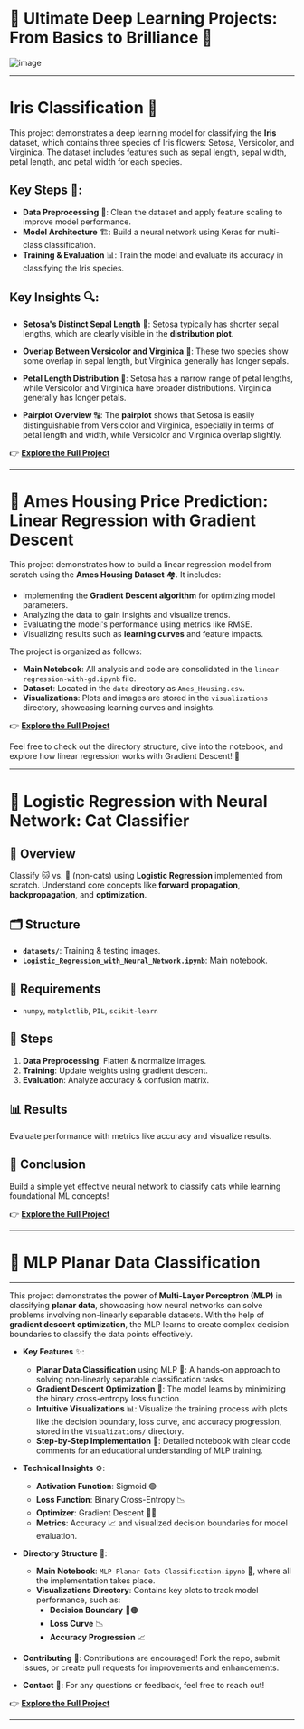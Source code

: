 # 🌟 Ultimate Deep Learning Projects: From Basics to Brilliance 🧠

![image](https://github.com/user-attachments/assets/60ef079f-335b-4df7-85bf-ce7d848b7d8c)



---

# Iris Classification 🌸

This project demonstrates a deep learning model for classifying the **Iris** dataset, which contains three species of Iris flowers: Setosa, Versicolor, and Virginica. The dataset includes features such as sepal length, sepal width, petal length, and petal width for each species.

## Key Steps 🔑:

- **Data Preprocessing** 🧹: Clean the dataset and apply feature scaling to improve model performance.
- **Model Architecture** 🏗️: Build a neural network using Keras for multi-class classification.
- **Training & Evaluation** 📊: Train the model and evaluate its accuracy in classifying the Iris species.

## Key Insights 🔍:

- **Setosa's Distinct Sepal Length** 📏: Setosa typically has shorter sepal lengths, which are clearly visible in the **distribution plot**.  

- **Overlap Between Versicolor and Virginica** 🤝: These two species show some overlap in sepal length, but Virginica generally has longer sepals.  

- **Petal Length Distribution** 🌺: Setosa has a narrow range of petal lengths, while Versicolor and Virginica have broader distributions. Virginica generally has longer petals.  

- **Pairplot Overview** 🔠: The **pairplot** shows that Setosa is easily distinguishable from Versicolor and Virginica, especially in terms of petal length and width, while Versicolor and Virginica overlap slightly.  

👉 **[Explore the Full Project](https://github.com/Bushra-Butt-17/DeepLearning-Projects/tree/main/Iris-Data-Insights)**  

---

# 🏡 Ames Housing Price Prediction: Linear Regression with Gradient Descent

This project demonstrates how to build a linear regression model from scratch using the **Ames Housing Dataset** 🏘️. It includes:  

- Implementing the **Gradient Descent algorithm** for optimizing model parameters.  
- Analyzing the data to gain insights and visualize trends.  
- Evaluating the model's performance using metrics like RMSE.  
- Visualizing results such as **learning curves** and feature impacts.  

The project is organized as follows:  

- **Main Notebook**: All analysis and code are consolidated in the `linear-regression-with-gd.ipynb` file.  
- **Dataset**: Located in the `data` directory as `Ames_Housing.csv`.  
- **Visualizations**: Plots and images are stored in the `visualizations` directory, showcasing learning curves and insights.  

👉 **[Explore the Full Project](https://github.com/Bushra-Butt-17/DeepLearning-Projects/tree/main/Linear-Regression-with-GD)**  

Feel free to check out the directory structure, dive into the notebook, and explore how linear regression works with Gradient Descent! 🚀

---
# 🐾 Logistic Regression with Neural Network: Cat Classifier  

## 🚀 Overview  
Classify 🐱 vs. 🐾 (non-cats) using **Logistic Regression** implemented from scratch. Understand core concepts like **forward propagation**, **backpropagation**, and **optimization**.  

## 🗂️ Structure  
- **`datasets/`**: Training & testing images.  
- **`Logistic_Regression_with_Neural_Network.ipynb`**: Main notebook.  

## 🔧 Requirements  
- `numpy`, `matplotlib`, `PIL`, `scikit-learn`  

## 🧠 Steps  
1. **Data Preprocessing**: Flatten & normalize images.  
2. **Training**: Update weights using gradient descent.  
3. **Evaluation**: Analyze accuracy & confusion matrix.  

## 📊 Results  
Evaluate performance with metrics like accuracy and visualize results.  

## 🎯 Conclusion  
Build a simple yet effective neural network to classify cats while learning foundational ML concepts!

👉 **[Explore the Full Project](https://github.com/Bushra-Butt-17/DeepLearning-Projects/tree/main/Logistic%20Regression)**  

---

# 🚀 **MLP Planar Data Classification**

---

This project demonstrates the power of **Multi-Layer Perceptron (MLP)** in classifying **planar data**, showcasing how neural networks can solve problems involving non-linearly separable datasets. With the help of **gradient descent optimization**, the MLP learns to create complex decision boundaries to classify the data points effectively.

- **Key Features** ✨:
  - **Planar Data Classification** using MLP 🤖: A hands-on approach to solving non-linearly separable classification tasks.
  - **Gradient Descent Optimization** 🔄: The model learns by minimizing the binary cross-entropy loss function.
  - **Intuitive Visualizations** 📊: Visualize the training process with plots like the decision boundary, loss curve, and accuracy progression, stored in the `Visualizations/` directory.
  - **Step-by-Step Implementation** 📝: Detailed notebook with clear code comments for an educational understanding of MLP training.

- **Technical Insights** ⚙️:
  - **Activation Function**: Sigmoid 🟢
  - **Loss Function**: Binary Cross-Entropy 📉
  - **Optimizer**: Gradient Descent 🚴‍♂️
  - **Metrics**: Accuracy 📈 and visualized decision boundaries for model evaluation.

- **Directory Structure** 📂:
  - **Main Notebook**: `MLP-Planar-Data-Classification.ipynb` 📝, where all the implementation takes place.
  - **Visualizations Directory**: Contains key plots to track model performance, such as:
    - **Decision Boundary** 🔵🟠
    - **Loss Curve** 📉
    - **Accuracy Progression** 📈

- **Contributing** 🤝: Contributions are encouraged! Fork the repo, submit issues, or create pull requests for improvements and enhancements.

- **Contact** 📧: For any questions or feedback, feel free to reach out!

👉 **[Explore the Full Project](https://github.com/Bushra-Butt-17/DeepLearning-Projects/tree/main/Multiple%20Layer%20Perceptron)**  


--- 
